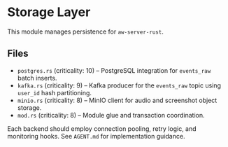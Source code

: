 # Storage Layer

This module manages persistence for `aw-server-rust`.

## Files
- `postgres.rs` (criticality: 10) – PostgreSQL integration for `events_raw` batch inserts.
- `kafka.rs` (criticality: 9) – Kafka producer for the `events_raw` topic using `user_id` hash partitioning.
- `minio.rs` (criticality: 8) – MinIO client for audio and screenshot object storage.
- `mod.rs` (criticality: 8) – Module glue and transaction coordination.

Each backend should employ connection pooling, retry logic, and monitoring hooks. See `AGENT.md` for implementation guidance.
